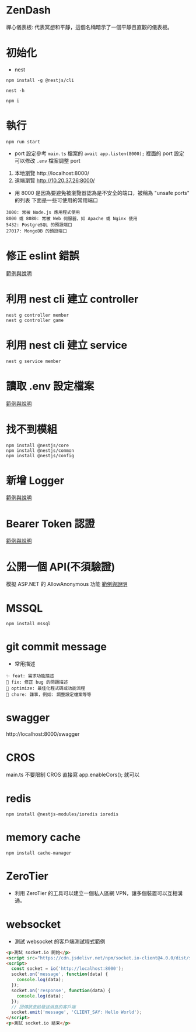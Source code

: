 # ZenDash
禪心儀表板: 代表冥想和平靜，這個名稱暗示了一個平靜且直觀的儀表板。

# 初始化
- nest
```shell
npm install -g @nestjs/cli

nest -h

npm i
```

# 執行
```shell
npm run start
```
- port 設定參考 `main.ts` 檔案的 `await app.listen(8000);` 裡面的 port 設定
可以修改 `.env` 檔案調整 port
1. 本地瀏覽 http://localhost:8000/
2. 遠端瀏覽 http://10.20.37.26:8000/
- 用 8000 是因為要避免被瀏覽器認為是不安全的端口，被稱為 "unsafe ports" 的列表
下面是一些可使用的常用端口
```
3000: 常被 Node.js 應用程式使用
8000 或 8080: 常被 Web 伺服器，如 Apache 或 Nginx 使用
5432: PostgreSQL 的預設端口
27017: MongoDB 的預設端口
```
# 修正 eslint 錯誤
[範例與說明](./docs/eslint.md)

# 利用 nest cli 建立 controller
```shell
nest g controller member
nest g controller game
```

# 利用 nest cli 建立 service
```shell
nest g service member
```

# 讀取 .env 設定檔案
[範例與說明](./docs/config.md)

# 找不到模組
```shell
npm install @nestjs/core
npm install @nestjs/common
npm install @nestjs/config
```

# 新增 Logger
[範例與說明](./docs/logger.md)

# Bearer Token 認證
[範例與說明](./docs/Bearer_Token.md)

# 公開一個 API(不須驗證)
模擬 ASP.NET 的 AllowAnonymous 功能
[範例與說明](./docs/public.decorator.md)


# MSSQL
```shell=
npm install mssql
```

# git commit message
- 常用描述
```
✨ feat: 需求功能描述
🐛 fix: 修正 bug 的問題描述
💄 optimize: 最佳化程式碼或功能流程
🔧 chore: 雜事，例如: 調整設定檔案等等 
```

# swagger
http://localhost:8000/swagger

# CROS
main.ts 不要限制 CROS 直接寫 app.enableCors(); 就可以

# redis
```
npm install @nestjs-modules/ioredis ioredis
```
# memory cache
```
npm install cache-manager
```

# ZeroTier
- 利用 ZeroTier 的工具可以建立一個私人區網 VPN，讓多個裝置可以互相溝通。

# websocket
- 測試 websocket 的客戶端測試程式範例
```html
<p>測試 socket.io 開始</p>
<script src="https://cdn.jsdelivr.net/npm/socket.io-client@4.0.0/dist/socket.io.js"></script>
<script>
  const socket = io('http://localhost:8000');
  socket.on('message', function(data) {
    console.log(data);
  });
  socket.on('response', function(data) {
    console.log(data);
  });
  // 回傳訊息給發送消息的客戶端
  socket.emit('message', 'CLIENT_SAY: Hello World');
</script>
<p>測試 socket.io 結束</p>
```

